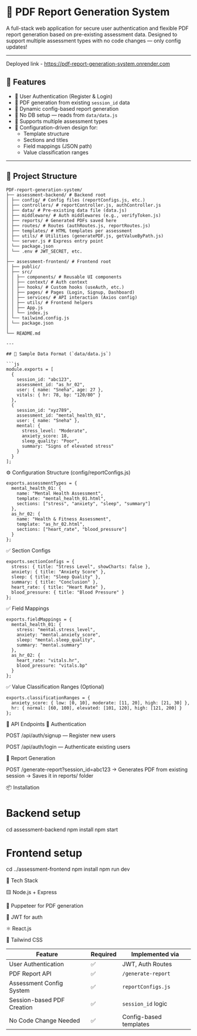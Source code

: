 # 📄 PDF Report Generation System

A full-stack web application for secure user authentication and flexible PDF report generation based on pre-existing assessment data. Designed to support multiple assessment types with no code changes — only config updates!

---
Deployed link - https://pdf-report-generation-system.onrender.com

## 🚀 Features

- 🔐 User Authentication (Register & Login)
- 📄 PDF generation from existing `session_id` data
- 🧩 Dynamic config-based report generation
- 💾 No DB setup — reads from `data/data.js`
- 💼 Supports multiple assessment types
- 🧠 Configuration-driven design for:
  - Template structure
  - Sections and titles
  - Field mappings (JSON path)
  - Value classification ranges

---

## 📁 Project Structure
```
PDF-report-generation-system/
├── assessment-backend/ # Backend root
│ ├── config/ # Config files (reportConfigs.js, etc.)
│ ├── controllers/ # reportController.js, authController.js
│ ├── data/ # Pre-existing data file (data.js)
│ ├── middleware/ # Auth middlewares (e.g., verifyToken.js)
│ ├── reports/ # Generated PDFs saved here
│ ├── routes/ # Routes (authRoutes.js, reportRoutes.js)
│ ├── templates/ # HTML templates per assessment
│ ├── utils/ # Utilities (generatePDF.js, getValueByPath.js)
│ └── server.js # Express entry point
│ └── package.json
│ └── .env # JWT_SECRET, etc.
│
├── assessment-frontend/ # Frontend root
│ ├── public/
│ ├── src/
│ │ ├── components/ # Reusable UI components
│ │ ├── context/ # Auth context
│ │ ├── hooks/ # Custom hooks (useAuth, etc.)
│ │ ├── pages/ # Pages (Login, Signup, Dashboard)
│ │ ├── services/ # API interaction (Axios config)
│ │ ├── utils/ # Frontend helpers
│ │ ├── App.js
│ │ └── index.js
│ └── tailwind.config.js
│ └── package.json
│
└── README.md

---

## 🧾 Sample Data Format (`data/data.js`)

```js
module.exports = [
  {
    session_id: "abc123",
    assessment_id: "as_hr_02",
    user: { name: "Sneha", age: 27 },
    vitals: { hr: 78, bp: "120/80" }
  },
  {
    session_id: "xyz789",
    assessment_id: "mental_health_01",
    user: { name: "Sneha" },
    mental: {
      stress_level: "Moderate",
      anxiety_score: 18,
      sleep_quality: "Poor",
      summary: "Signs of elevated stress"
    }
  }
];
```

⚙️ Configuration Structure (config/reportConfigs.js)
```
exports.assessmentTypes = {
  mental_health_01: {
    name: "Mental Health Assessment",
    template: "mental_health_01.html",
    sections: ["stress", "anxiety", "sleep", "summary"]
  },
  as_hr_02: {
    name: "Health & Fitness Assessment",
    template: "as_hr_02.html",
    sections: ["heart_rate", "blood_pressure"]
  }
};
```


✅ Section Configs

```
exports.sectionConfigs = {
  stress: { title: "Stress Level", showCharts: false },
  anxiety: { title: "Anxiety Score" },
  sleep: { title: "Sleep Quality" },
  summary: { title: "Conclusion" },
  heart_rate: { title: "Heart Rate" },
  blood_pressure: { title: "Blood Pressure" }
};
```


✅ Field Mappings
```
exports.fieldMappings = {
  mental_health_01: {
    stress: "mental.stress_level",
    anxiety: "mental.anxiety_score",
    sleep: "mental.sleep_quality",
    summary: "mental.summary"
  },
  as_hr_02: {
    heart_rate: "vitals.hr",
    blood_pressure: "vitals.bp"
  }
};
```


✅ Value Classification Ranges (Optional)

```
exports.classificationRanges = {
  anxiety_score: { low: [0, 10], moderate: [11, 20], high: [21, 30] },
  hr: { normal: [60, 100], elevated: [101, 120], high: [121, 200] }
};
```


📡 API Endpoints
🔐 Authentication

POST /api/auth/signup — Register new users

POST /api/auth/login — Authenticate existing users

📝 Report Generation

POST /generate-report?session_id=abc123
→ Generates PDF from existing session
→ Saves it in reports/ folder

📦 Installation

# Backend setup
cd assessment-backend
npm install
npm start

# Frontend setup
cd ../assessment-frontend
npm install
npm run dev

📌 Tech Stack

🟨 Node.js + Express

📄 Puppeteer for PDF generation

🔐 JWT for auth

⚛️ React.js

💨 Tailwind CSS

| Feature                    | Required | Implemented via        |
| -------------------------- | -------- | ---------------------- |
| User Authentication        | ✅        | JWT, Auth Routes       |
| PDF Report API             | ✅        | `/generate-report`     |
| Assessment Config System   | ✅        | `reportConfigs.js`     |
| Session-based PDF Creation | ✅        | `session_id` logic     |
| No Code Change Needed      | ✅        | Config-based templates |

